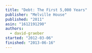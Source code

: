 ```yaml
---
title: "Debt: The First 5,000 Years"
publisher: "Melville House"
published: "2011"
asin: "1612191290"
authors:
  - david-graeber
started: "2012-03-06"
finished: "2013-06-16"
---
```

